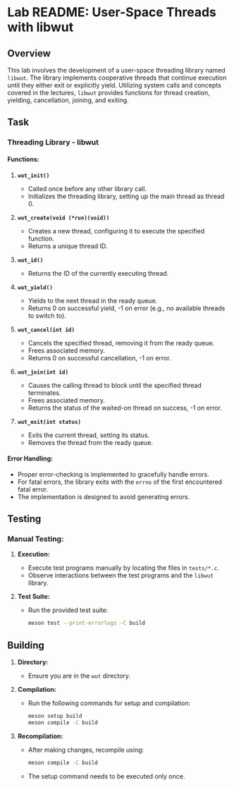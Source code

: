 # Lab README: User-Space Threads with libwut

## Overview

This lab involves the development of a user-space threading library named `libwut`. The library implements cooperative threads that continue execution until they either exit or explicitly yield. Utilizing system calls and concepts covered in the lectures, `libwut` provides functions for thread creation, yielding, cancellation, joining, and exiting.

## Task

### Threading Library - libwut

#### Functions:

1. **`wut_init()`**
   - Called once before any other library call.
   - Initializes the threading library, setting up the main thread as thread 0.

2. **`wut_create(void (*run)(void))`**
   - Creates a new thread, configuring it to execute the specified function.
   - Returns a unique thread ID.

3. **`wut_id()`**
   - Returns the ID of the currently executing thread.

4. **`wut_yield()`**
   - Yields to the next thread in the ready queue.
   - Returns 0 on successful yield, -1 on error (e.g., no available threads to switch to).

5. **`wut_cancel(int id)`**
   - Cancels the specified thread, removing it from the ready queue.
   - Frees associated memory.
   - Returns 0 on successful cancellation, -1 on error.

6. **`wut_join(int id)`**
   - Causes the calling thread to block until the specified thread terminates.
   - Frees associated memory.
   - Returns the status of the waited-on thread on success, -1 on error.

7. **`wut_exit(int status)`**
   - Exits the current thread, setting its status.
   - Removes the thread from the ready queue.

#### Error Handling:

- Proper error-checking is implemented to gracefully handle errors.
- For fatal errors, the library exits with the `errno` of the first encountered fatal error.
- The implementation is designed to avoid generating errors.

## Testing

### Manual Testing:

1. **Execution:**
   - Execute test programs manually by locating the files in `tests/*.c`.
   - Observe interactions between the test programs and the `libwut` library.

2. **Test Suite:**
   - Run the provided test suite:

     ```bash
     meson test --print-errorlogs -C build
     ```

## Building

1. **Directory:**
   - Ensure you are in the `wut` directory.

2. **Compilation:**
   - Run the following commands for setup and compilation:

     ```bash
     meson setup build
     meson compile -C build
     ```

3. **Recompilation:**
   - After making changes, recompile using:

     ```bash
     meson compile -C build
     ```

   - The setup command needs to be executed only once.
